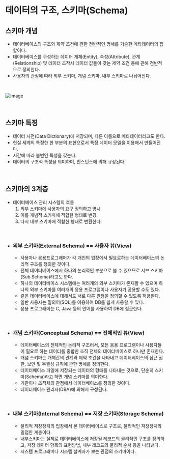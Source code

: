 # 데이터의 구조, 스키마(Schema)

## 스키마 개념
- 데이터베이스의 구조와 제약 조건에 관한 전반적인 명세를 기술한 메타데이터의 집합이다.
- 데이터베이스를 구성하는 데이터 개체(Entity), 속성(Attribute), 관계(Relationship) 및 데이터 조작시 데이터 값들이 갖는 제약 조건 등에 관해 전반적으로 정의한다.
- 사용자의 관점에 따라 외부 스키마, 개념 스키마, 내부 스키마로 나뉘어진다. 

<br>

![image](https://user-images.githubusercontent.com/74396651/195065356-772584b7-bade-4727-b7db-ee64a830294b.png)

<br>

## 스키마 특징
-  데이터 사전(Data Dictionary)에 저장되며, 다른 이름으로 메타데이터라고도 한다.
-  현실 세계의 특정한 한 부분의 표현으로서 특정 데이터 모델을 이용해서 만들어진다.
-  시간에 따라 불변인 특성을 갖는다.
-  데이터의 구조적 특성을 의미하며, 인스턴스에 의해 규정된다.

<br>

## 스키마의 3계층
- 데이터베이스 관리 시스템의 흐름
   1. 외부 스키마에 사용자의 요구 정의하고 명시
   2. 이를 개념적 스키마에 적합한 형태로 변경
   3. 다시 내부 스키마에 적합한 형태로 변환한다.

<br>

- ### 외부 스키마(External Schema) == 사용자 뷰(View)
   - 사용자나 응용프로그래머가 각 개인의 입장에서 필요로하는 데이터베이스의 논리적 구조를 정의한 것이다.
   - 전체 데이터베이스에서 하나의 논리적인 부분으로 볼 수 있으므로 서브 스키마(Sub Schema)라고도 한다.
   - 하나의 데이터베이스 시스템에는 여러개의 외부 스키마가 존재할 수 있으며 하나의 외부 스키마를 여러개의 응용 프로그램이나 사용자가 공용할 수도 있다.
   - 같은 데이터베이스에 대해서도 서로 다른 관점을 정의할 수 있도록 허용한다.
   - 일반 사용자는 질의어(SQL)를 이용하여 DB를 쉽게 사용할 수 있다.
   - 응용 프로그래머는 C, Java 등의 언어를 사용하여 DB에 접근한다.

<br>

- ### 개념 스키마(Conceptual Schema) == 전체적인 뷰(View)
   - 데이터베이스의 전체적인 논리적 구조러서, 모든 응용 프로그램이나 사용자들이 필요로 하는 데이터를 종합한 조직 전체의 데이터베이스로 하나만 존재한다.
   - 개념 스키마는 개체간의 관계와 제약 조건을 나타내고 데이터베이스의 접근 권한, 보안 및 무결성 규칙에 관한 명세를 정의한다.
   - 데이터베이스 파일에 저장되는 데이터의 형태를 나타내는 것으로, 단순히 스키마(Schema)라고 하면 개념 스키마를 의미한다.
   - 기관이나 조직체의 관점에서 데이터베이스를 정의한 것이다.
   - 데이터베이스 관리자(DBA)에 의해서 구성된다. 

<br>

- ### 내부 스키마(Internal Schema) == 저장 스키마(Storage Schema)
   - 물리적 저장장치의 입장에서 본 데이터베이스로 구조로, 물리적인 저장장치와 밀접한 계층이다.
   - 내부스키마는 실제로 데이터베이스에 저장될 레코드의 물리적인 구조를 정의하고, 저장 데이터 항목의 표현방법, 내부 레코드의 물리적 순서 등을 나타낸다.
   - 시스템 프로그래머나 시스템 설계자가 보는 관점의 스키마이다. 

<br>


